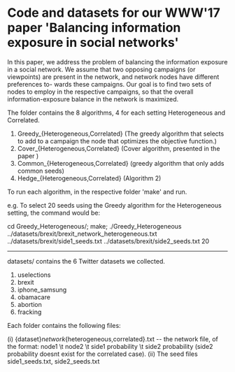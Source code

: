 # Code and datasets for our WWW'17 paper 'Balancing information exposure in social networks'

In this paper, we address the problem of balancing the information exposure in a social network.
We assume that two opposing campaigns (or viewpoints) are present in the network, and network nodes have different preferences to- wards these campaigns. Our goal is to find two sets of nodes to employ in the respective campaigns, so that the overall information-exposure balance in the network is maximized.

The folder contains the 8 algorithms, 4 for each setting Heterogeneous and Correlated.

1. Greedy_{Heterogeneous,Correlated} (The greedy algorithm that selects to add to a campaign the node that optimizes the objective function.)
2. Cover_{Heterogeneous,Correlated} (Cover algorithm, presented in the paper )
3. Common_{Heterogeneous,Correlated} (greedy algorithm that only adds common seeds)
4. Hedge_{Heterogeneous,Correlated} (Algorithm 2)

To run each algorithm, in the respective folder 'make' and run.


e.g. To select 20 seeds using the Greedy algorithm for the Heterogeneous setting, the command would be:

cd Greedy_Heterogeneous/; make; ./Greedy_Heterogeneous ../datasets/brexit/brexit_network_heterogeneous.txt ../datasets/brexit/side1_seeds.txt ../datasets/brexit/side2_seeds.txt 20

------------------------------

datasets/ contains the 6 Twitter datasets we collected.

1. uselections
2. brexit
3. iphone_samsung
4. obamacare
5. abortion
6. fracking

Each folder contains the following files: 

(i) {dataset}_network_{heterogeneous,correlated}.txt -- the network file, of the format: node1 \t node2 \t side1 probability \t side2 probability (side2 probability doesnt exist for the correlated case).
(ii) The seed files side1_seeds.txt, side2_seeds.txt

